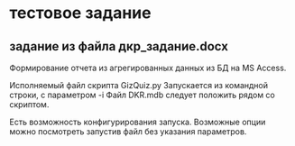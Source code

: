 # тестовое задание
## задание из файла дкр_задание.docx

Формирование отчета из агрегированных данных из БД на MS Access.

Исполняемый файл скрипта GizQuiz.py
Запускается из командной строки, с параметром -i <number of region>
Файл DKR.mdb следует положить рядом со скриптом.

Есть возможность конфигурирования запуска. Возможные опции можно посмотреть запустив файл без указания параметров. 
